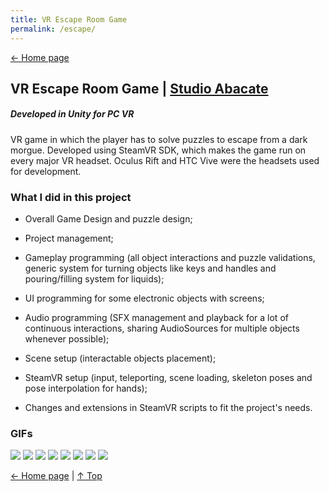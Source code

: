```yaml
---
title: VR Escape Room Game
permalink: /escape/
---
```


[← Home page](https://daltonmachado.github.io/)

## VR Escape Room Game | <a target="_blank" href="http://studioabacate.com.br/">Studio Abacate</a>
##### Developed in Unity for PC VR
VR game in which the player has to solve puzzles to escape from a dark morgue. Developed using SteamVR SDK, which makes the game run on every major VR headset. Oculus Rift and HTC Vive were the headsets used for development.

### What I did in this project
- Overall Game Design and puzzle design;

- Project management;

- Gameplay programming (all object interactions and puzzle validations, generic system for turning objects like keys and handles and pouring/filling system for liquids);

- UI programming for some electronic objects with screens;

- Audio programming (SFX management and playback for a lot of continuous interactions, sharing AudioSources for multiple objects whenever possible);

- Scene setup (interactable objects placement);

- SteamVR setup (input, teleporting, scene loading, skeleton poses and pose interpolation for hands);

- Changes and extensions in SteamVR scripts to fit the project's needs.

### GIFs

![](https://github.com/daltonmachado/daltonmachado.github.io/raw/main/images/escape/escape.gif)
![](https://github.com/daltonmachado/daltonmachado.github.io/raw/main/images/escape/escape_key.gif)
![](https://github.com/daltonmachado/daltonmachado.github.io/raw/main/images/escape/escape_switch-box_30fps.gif)
![](https://github.com/daltonmachado/daltonmachado.github.io/raw/main/images/escape/escape_pouring_30fps.gif)
![](https://github.com/daltonmachado/daltonmachado.github.io/raw/main/images/escape/escape_stirrer_30fps.gif)
![](https://github.com/daltonmachado/daltonmachado.github.io/raw/main/images/escape/escape_radiography_30fps.gif)
![](https://github.com/daltonmachado/daltonmachado.github.io/raw/main/images/escape/escape_safe.gif)
![](https://github.com/daltonmachado/daltonmachado.github.io/raw/main/images/escape/escape_heart-monitor.gif)

[← Home page](https://daltonmachado.github.io/) | [↑ Top](#)